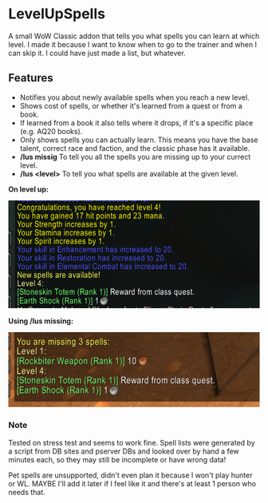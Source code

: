 # LevelUpSpells
A small WoW Classic addon that tells you what spells you can learn at which level. I made it because I want to know when to go to the trainer and when I can skip it. I could have just made a list, but whatever.

## Features
* Notifies you about newly available spells when you reach a new level.
* Shows cost of spells, or whether it's learned from a quest or from a book.
* If learned from a book it also tells where it drops, if it's a specific place (e.g. AQ20 books).
* Only shows spells you can actually learn. This means you have the base talent, correct race and faction, and the classic phase has it available.
* **/lus missig** To tell you all the spells you are missing up to your currect level.
* **/lus \<level\>** To tell you what spells are available at the given level.

**On level up:**

![Level up image](https://raw.githubusercontent.com/coolmodi/LevelUpSpells/master/images/levelup.png)

**Using /lus missing:**

![cmd missing image](https://raw.githubusercontent.com/coolmodi/LevelUpSpells/master/images/missingcmd.png)

### Note
Tested on stress test and seems to work fine. Spell lists were generated by a script from DB sites and pserver DBs and looked over by hand a few minutes each, so they may still be incomplete or have wrong data!

Pet spells are unsupported, didn't even plan it because I won't play hunter or WL. MAYBE I'll add it later if I feel like it and there's at least 1 person who needs that.
